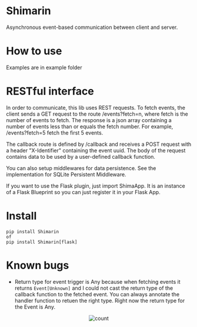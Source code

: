 # Shimarin

Asynchronous event-based communication between client and server.


# How to use

Examples are in example folder


# RESTful interface

In order to communicate, this lib uses REST requests.
To fetch events, the client sends a GET request to the route /events?fetch=n, where fetch is the number of events to fetch. The response is a json array containing a number of events less than or equals the fetch number. For example, /events?fetch=5 fetch the first 5 events.

The callback route is defined by /callback and receives a POST request with a header "X-Identifier" containing the event uuid. The body of the request contains data to be used by a user-defined callback function.

You can also setup middlewares for data persistence. See the implementation for SQLite Persistent Middleware.

If you want to use the Flask plugin, just import ShimaApp. It is an instance of a Flask Blueprint so you can just register it in your Flask App.

# Install

```
pip install Shimarin
of 
pip install Shimarin[flask]
```

# Known bugs

- Return type for event trigger is Any because when fetching events it returns `Event[Unknown]` and I could not cast the return type of the callback function to the fetched event. You can always annotate the handler function to retuen the right type. Right now the return type for the Event is Any.

<p align="center">
<img src="https://count.kamuridesu.com?username=shimarin" alt="count"/>
</p>
